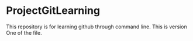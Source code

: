 # ProjectGitLearning
This repository is for learning github through command line.
This is version One of the file.
